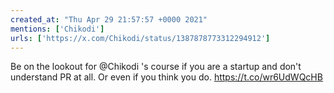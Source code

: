 ```yaml
---
created_at: "Thu Apr 29 21:57:57 +0000 2021"
mentions: ['Chikodi']
urls: ['https://x.com/Chikodi/status/1387878773312294912']
---
```


Be on the lookout for @Chikodi 's course if you are a startup and don't understand PR at all. Or even if you think you do. https://t.co/wr6UdWQcHB